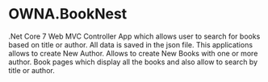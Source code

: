 # OWNA.BookNest
.Net Core 7 Web MVC Controller App which allows user to search for books based on title or author. 
All data is saved in the json file.
This applications allows to create New Author.
Allows to create New Books with one or more author.
Book pages which display all the books and also allow to search by title or author.
